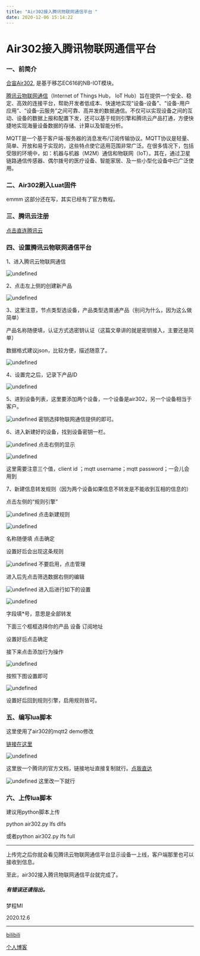 ```yaml
---
title: "Air302接入腾讯物联网通信平台 "
date: 2020-12-06 15:14:22
---
```


# Air302接入腾讯物联网通信平台

### 一、前简介

[合宙Air302](https://gitee.com/openLuat/LuatOS/tree/master/bsp/air302), 是基于移芯EC616的NB-IOT模块。

[腾讯云物联网通信](https://console.cloud.tencent.com/iothub)（Internet of Things Hub， IoT Hub）旨在提供一个安全、稳定、高效的连接平台，帮助开发者低成本、快速地实现“设备-设备”、“设备-用户应用”、“设备-云服务”之间可靠、高并发的数据通信。不仅可以实现设备之间的互动、设备的数据上报和配置下发，还可以基于规则引擎和腾讯云产品打通，方便快捷地实现海量设备数据的存储、计算以及智能分析。

MQTT是一个基于客户端-服务器的消息发布/订阅传输协议。MQTT协议是轻量、简单、开放和易于实现的，这些特点使它适用范围非常广泛。在很多情况下，包括受限的环境中，如：机器与机器（M2M）通信和物联网（IoT）。其在，通过卫星链路通信传感器、偶尔拨号的医疗设备、智能家居、及一些小型化设备中已广泛使用。

### 二、Air302刷入Luat固件

emmm 这部分还在写，其实已经有了官方教程。

### 三、腾讯云注册

[点击直连腾讯云](https://cloud.tencent.com/)

### 四、设置腾讯云物联网通信平台

1、进入腾讯云物联网通信

![undefined](http://openluat-luatcommunity.oss-cn-hangzhou.aliyuncs.com/images/20201206150236051_QQ截图20201206141728.png "undefined")

2、点击左上侧的创建新产品

![undefined](http://openluat-luatcommunity.oss-cn-hangzhou.aliyuncs.com/images/20201206150312977_QQ截图20201206141834.png "undefined")

3、这里注意，节点类型选设备，产品类型选普通产品（别问为什么，因为这么做简单）

产品名称随便填，认证方式选密钥认证（这篇文章讲的就是密钥接入，主要还是简单）

数据格式建议json，比较方便，描述随意了。

![undefined](http://openluat-luatcommunity.oss-cn-hangzhou.aliyuncs.com/images/20201206150323856_QQ截图20201206142003.png "undefined")

4、设置完之后，记录下产品ID

![undefined](http://openluat-luatcommunity.oss-cn-hangzhou.aliyuncs.com/images/20201206150343240_QQ截图20201206142251.png "undefined")

5、进到设备列表，这里要添加两个设备，一个设备是air302，另一个设备相当于客户。

![undefined](http://openluat-luatcommunity.oss-cn-hangzhou.aliyuncs.com/images/20201206150400600_QQ截图20201206142429.png "undefined")
密钥选择物联网通信提供的即可。

6、进入新建好的设备，找到设备密钥一栏。

![undefined](http://openluat-luatcommunity.oss-cn-hangzhou.aliyuncs.com/images/20201206150411086_QQ截图20201206142559.png "undefined")
点击右侧的显示

![undefined](http://openluat-luatcommunity.oss-cn-hangzhou.aliyuncs.com/images/20201206150427848_QQ截图20201206142642.png "undefined")

这里需要注意三个值，client id ；mqtt username；mqtt password；一会儿会用到 



7、新建信息转发规则（因为两个设备如果信息不转发是不能收到互相的信息的）

点击左侧的“规则引擎”

![undefined](http://openluat-luatcommunity.oss-cn-hangzhou.aliyuncs.com/images/20201206150443315_QQ截图20201206142928.png "undefined")
点击新建规则

![undefined](http://openluat-luatcommunity.oss-cn-hangzhou.aliyuncs.com/images/20201206150451326_QQ截图20201206142956.png "undefined")

名称随便填 点击确定

设置好后会出现这条规则

![undefined](http://openluat-luatcommunity.oss-cn-hangzhou.aliyuncs.com/images/20201206150502405_QQ截图20201206143120.png "undefined")
不要启用，点击管理

进入后先点击筛选数据右侧的编辑

![undefined](http://openluat-luatcommunity.oss-cn-hangzhou.aliyuncs.com/images/20201206150511405_QQ截图20201206143229.png "undefined")
 进入后进行如下的设置

![undefined](http://openluat-luatcommunity.oss-cn-hangzhou.aliyuncs.com/images/20201206150521268_QQ截图20201206143430.png "undefined")

字段填*号，意思是全部转发

下面三个框框选择你的产品 设备 订阅地址 

设置好后点击确定

接下来点击添加行为操作

![undefined](http://openluat-luatcommunity.oss-cn-hangzhou.aliyuncs.com/images/20201206150826691_QQ截图20201206143755.png "undefined")

按照下图设置即可

![undefined](http://openluat-luatcommunity.oss-cn-hangzhou.aliyuncs.com/images/20201206150539230_QQ截图20201206144039.png "undefined")

设置好后回到规则引擎，启用规则皆可。

### 五、编写lua脚本

这里使用了air302的mqtt2 demo修改

[链接在这里](https://gitee.com/openLuat/LuatOS/blob/master/bsp/air302/demo/mqtt2/main.lua)

![undefined](http://openluat-luatcommunity.oss-cn-hangzhou.aliyuncs.com/images/20201206150555443_QQ截图20201206145054.png "undefined")

这里放一个腾讯的官方文档，链接地址直接复制就行。[点我直达](https://cloud.tencent.com/document/product/634/14630)

![undefined](http://openluat-luatcommunity.oss-cn-hangzhou.aliyuncs.com/images/20201206150604781_QQ截图20201206145702.png "undefined")
这里改一下就行

### 六、上传lua脚本

建议用python脚本上传

python air302.py lfs dlfs

或者python air302.py lfs full

------

上传完之后你就会看见腾讯云物联网通信平台显示设备一上线，客户端那里也可以接收到信息。

至此，air302接入腾讯物联网通信平台就完成了。

##### 有错误还请指出。

梦程MI

2020.12.6

------

[bilibili](https://space.bilibili.com/88809897)

[个人博客](https://www.dreamcstudio.cn/)